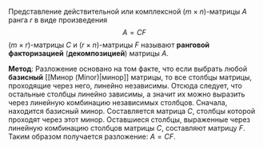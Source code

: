 Представление действительной или комплексной ($m\times n$)-матрицы $A$ ранга $r$ в виде произведения$$A=CF$$($m\times r$)-матрицы $C$ и ($r\times n$)-матрицы $F$ называют **ранговой факторизацией** (**декомпозицией**) матрицы $A$.

**Метод**:
Разложение основано на том факте, что если выбрать любой **базисный** [[Минор (Minor)|минор]] матрицы, то все столбцы матрицы, проходящие через него, линейно независимы. Отсюда следует, что остальные столбцы линейно зависимы, а значит их можно выразить через линейную комбинацию независимых столбцов. Сначала, находится базисный минор. Составляется матрица $C$, столбцы которой проходят через этот минор. Оставшиеся столбцы, выраженные через линейную комбинацию столбцов матрицы $C$, составляют матрицу $F$. Таким образом получается разложение: $A=CF$.